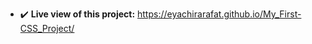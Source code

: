 - ✔️ <Strong>Live view of this project:</strong> https://eyachirarafat.github.io/My_First-CSS_Project/



